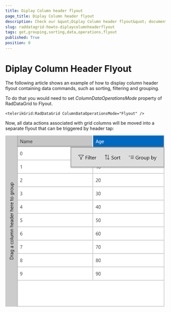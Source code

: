 ```yaml
---
title: Diplay Column header flyout
page_title: Diplay Column header flyout
description: Check our &quot;Diplay Column header flyout&quot; documentation article for RadDataGrid for UWP control.
slug: raddatagrid-howto-diplaycolumnheaderflyout
tags: get,grouping,sorting,data,operations,flyout
published: True
position: 0
---
```


# Diplay Column Header Flyout

The following article shows an example of how to display column header flyout containing data commands, such as sorting, filtering and grouping.

To do that you would need to set *ColumnDataOperationsMode* property of RadDataGrid to Flyout.

	<telerikGrid:RadDataGrid ColumnDataOperationsMode="Flyout" />

Now, all data actions associated with grid columns will be moved into a separate flyout that can be triggered by header tap:

![Data Grid-ColumnHeaderFlyout](images/datagrid-howto-diplaycolumnheaderflyout.png)